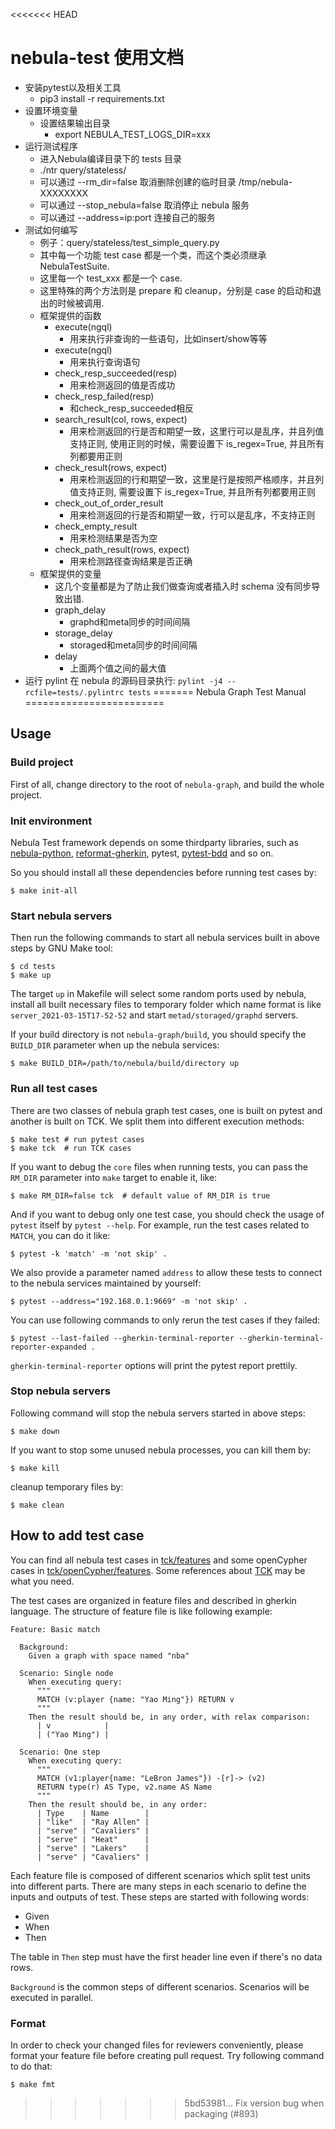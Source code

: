 <<<<<<< HEAD
# nebula-test 使用文档

- 安装pytest以及相关工具
  - pip3 install -r requirements.txt
- 设置环境变量
  - 设置结果输出目录
    - export NEBULA_TEST_LOGS_DIR=xxx
- 运行测试程序
  - 进入Nebula编译目录下的 tests 目录
  - ./ntr  query/stateless/
  - 可以通过 --rm_dir=false 取消删除创建的临时目录 /tmp/nebula-XXXXXXXX
  - 可以通过 --stop_nebula=false 取消停止 nebula 服务
  - 可以通过 --address=ip:port 连接自己的服务
- 测试如何编写
  - 例子：query/stateless/test_simple_query.py
  - 其中每一个功能 test case 都是一个类，而这个类必须继承 NebulaTestSuite.
  - 这里每一个 test_xxx 都是一个 case.
  - 这里特殊的两个方法则是 prepare 和 cleanup，分别是 case 的启动和退出的时候被调用.
  - 框架提供的函数
    - execute(ngql)
      - 用来执行非查询的一些语句，比如insert/show等等
    - execute(ngql)
      - 用来执行查询语句
    - check_resp_succeeded(resp)
      - 用来检测返回的值是否成功
    - check_resp_failed(resp)
      - 和check_resp_succeeded相反
    - search_result(col, rows, expect)
      - 用来检测返回的行是否和期望一致，这里行可以是乱序，并且列值支持正则, 使用正则的时候，需要设置下 is_regex=True, 并且所有列都要用正则
    - check_result(rows, expect)
      - 用来检测返回的行和期望一致，这里是行是按照严格顺序，并且列值支持正则, 需要设置下 is_regex=True, 并且所有列都要用正则
    - check_out_of_order_result
      - 用来检测返回的行是否和期望一致，行可以是乱序，不支持正则
    - check_empty_result
      - 用来检测结果是否为空
    - check_path_result(rows, expect)
      - 用来检测路径查询结果是否正确
  - 框架提供的变量
    - 这几个变量都是为了防止我们做查询或者插入时 schema 没有同步导致出错.
    - graph_delay
      - graphd和meta同步的时间间隔
    - storage_delay
      - storaged和meta同步的时间间隔
    - delay
      - 上面两个值之间的最大值
- 运行 pylint
    在 nebula 的源码目录执行: `pylint -j4 --rcfile=tests/.pylintrc tests`
=======
Nebula Graph Test Manual
========================

## Usage

### Build project

First of all, change directory to the root of `nebula-graph`, and build the whole project.

### Init environment

Nebula Test framework depends on some thirdparty libraries, such as [nebula-python](https://github.com/vesoft-inc/nebula-python), [reformat-gherkin](https://github.com/OneContainer/reformat-gherkin), pytest, [pytest-bdd](https://pytest-bdd.readthedocs.io/en/latest/) and so on.

So you should install all these dependencies before running test cases by:

```shell
$ make init-all
```

### Start nebula servers

Then run the following commands to start all nebula services built in above steps by GNU Make tool:

```shell
$ cd tests
$ make up
```

The target `up` in Makefile will select some random ports used by nebula, install all built necessary files to temporary folder which name format is like `server_2021-03-15T17-52-52` and start `metad/storaged/graphd` servers.

If your build directory is not `nebula-graph/build`, you should specify the `BUILD_DIR` parameter when up the nebula services:

```shell
$ make BUILD_DIR=/path/to/nebula/build/directory up
```

### Run all test cases

There are two classes of nebula graph test cases, one is built on pytest and another is built on TCK. We split them into different execution methods:

```shell
$ make test # run pytest cases
$ make tck  # run TCK cases
```

If you want to debug the `core` files when running tests, you can pass the `RM_DIR` parameter into `make` target to enable it, like:

```shell
$ make RM_DIR=false tck  # default value of RM_DIR is true
```

And if you want to debug only one test case, you should check the usage of `pytest` itself by `pytest --help`. For example, run the test cases related to `MATCH`, you can do it like:

```shell
$ pytest -k 'match' -m 'not skip' .
```

We also provide a parameter named `address` to allow these tests to connect to the nebula services maintained by yourself:

```shell
$ pytest --address="192.168.0.1:9669" -m 'not skip' .
```

You can use following commands to only rerun the test cases if they failed:

```shell
$ pytest --last-failed --gherkin-terminal-reporter --gherkin-terminal-reporter-expanded .
```

`gherkin-terminal-reporter` options will print the pytest report prettily.


### Stop nebula servers

Following command will stop the nebula servers started in above steps:

```shell
$ make down
```

If you want to stop some unused nebula processes, you can kill them by:

```shell
$ make kill
```

cleanup temporary files by:

```shell
$ make clean
```

## How to add test case

You can find all nebula test cases in [tck/features](tck/features) and some openCypher cases in [tck/openCypher/features](tck/openCypher/features). Some references about [TCK](https://github.com/opencypher/openCypher/tree/master/tck) may be what you need.

The test cases are organized in feature files and described in gherkin language. The structure of feature file is like following example:

```gherkin
Feature: Basic match

  Background:
    Given a graph with space named "nba"

  Scenario: Single node
    When executing query:
      """
      MATCH (v:player {name: "Yao Ming"}) RETURN v
      """
    Then the result should be, in any order, with relax comparison:
      | v            |
      | ("Yao Ming") |

  Scenario: One step
    When executing query:
      """
      MATCH (v1:player{name: "LeBron James"}) -[r]-> (v2)
      RETURN type(r) AS Type, v2.name AS Name
      """
    Then the result should be, in any order:
      | Type    | Name        |
      | "like"  | "Ray Allen" |
      | "serve" | "Cavaliers" |
      | "serve" | "Heat"      |
      | "serve" | "Lakers"    |
      | "serve" | "Cavaliers" |
```

Each feature file is composed of different scenarios which split test units into different parts. There are many steps in each scenario to define the inputs and outputs of test. These steps are started with following words:

- Given
- When
- Then

The table in `Then` step must have the first header line even if there's no data rows.

`Background` is the common steps of different scenarios. Scenarios will be executed in parallel.

### Format

In order to check your changed files for reviewers conveniently, please format your feature file before creating pull request. Try following command to do that:

```shell
$ make fmt
```
>>>>>>> 5bd53981... Fix version bug when packaging (#893)

